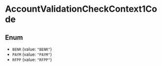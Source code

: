 # AccountValidationCheckContext1Code

## Enum

* `BENR` (value: `"BENR"`)
* `PAYM` (value: `"PAYM"`)
* `RFPP` (value: `"RFPP"`)
